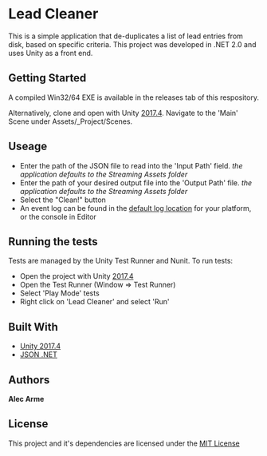 # Lead Cleaner

This is a simple application that de-duplicates a list of lead entries from disk, based on specific criteria.
This project was developed in .NET 2.0 and uses Unity as a front end.

## Getting Started

A compiled Win32/64 EXE is available in the releases tab of this respository.

Alternatively, clone and open with Unity [2017.4](https://unity3d.com/get-unity/download?thank-you=update&download_nid=58387&os=Win). Navigate to the 'Main' Scene under Assets/_Project/Scenes.

## Useage

* Enter the path of the JSON file to read into the 'Input Path' field. *the application defaults to the Streaming Assets folder*
* Enter the path of your desired output file into the 'Output Path' file. *the application defaults to the Streaming Assets folder*
* Select the "Clean!" button
* An event log can be found in the [default log location](https://docs.unity3d.com/Manual/LogFiles.html) for your platform, or the console in Editor

## Running the tests

Tests are managed by the Unity Test Runner and Nunit. To run tests:

* Open the project with Unity [2017.4](https://unity3d.com/get-unity/download?thank-you=update&download_nid=58387&os=Win)
* Open the Test Runner (Window => Test Runner)
* Select 'Play Mode' tests
* Right click on 'Lead Cleaner' and select 'Run'

## Built With

* [Unity 2017.4](https://unity3d.com/get-unity/download?thank-you=update&download_nid=58387&os=Win)
* [JSON .NET](https://www.newtonsoft.com/json)

## Authors

**Alec Arme**

## License

This project and it's dependencies are licensed under the [MIT License](https://github.com/JamesNK/Newtonsoft.Json/blob/master/LICENSE.md)
